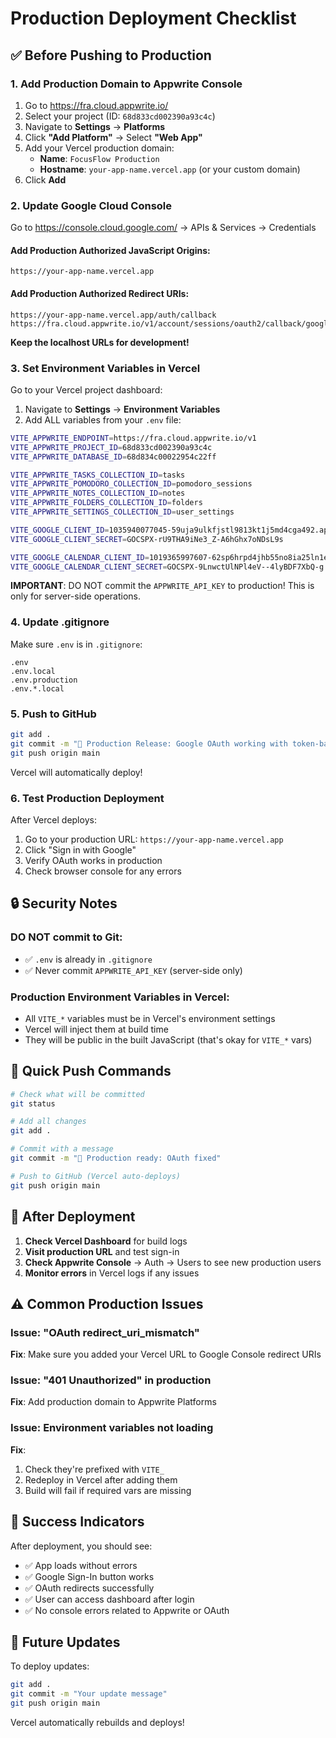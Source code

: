 # Production Deployment Checklist

## ✅ Before Pushing to Production

### 1. Add Production Domain to Appwrite Console

1. Go to https://fra.cloud.appwrite.io/
2. Select your project (ID: `68d833cd002390a93c4c`)
3. Navigate to **Settings** → **Platforms**
4. Click **"Add Platform"** → Select **"Web App"**
5. Add your Vercel production domain:
   - **Name**: `FocusFlow Production`
   - **Hostname**: `your-app-name.vercel.app` (or your custom domain)
6. Click **Add**

### 2. Update Google Cloud Console

Go to https://console.cloud.google.com/ → APIs & Services → Credentials

#### Add Production Authorized JavaScript Origins:
```
https://your-app-name.vercel.app
```

#### Add Production Authorized Redirect URIs:
```
https://your-app-name.vercel.app/auth/callback
https://fra.cloud.appwrite.io/v1/account/sessions/oauth2/callback/google/68d833cd002390a93c4c
```

**Keep the localhost URLs for development!**

### 3. Set Environment Variables in Vercel

Go to your Vercel project dashboard:

1. Navigate to **Settings** → **Environment Variables**
2. Add ALL variables from your `.env` file:

```bash
VITE_APPWRITE_ENDPOINT=https://fra.cloud.appwrite.io/v1
VITE_APPWRITE_PROJECT_ID=68d833cd002390a93c4c
VITE_APPWRITE_DATABASE_ID=68d834c00022954c22ff

VITE_APPWRITE_TASKS_COLLECTION_ID=tasks
VITE_APPWRITE_POMODORO_COLLECTION_ID=pomodoro_sessions
VITE_APPWRITE_NOTES_COLLECTION_ID=notes
VITE_APPWRITE_FOLDERS_COLLECTION_ID=folders
VITE_APPWRITE_SETTINGS_COLLECTION_ID=user_settings

VITE_GOOGLE_CLIENT_ID=1035940077045-59uja9ulkfjstl9813kt1j5md4cga492.apps.googleusercontent.com
VITE_GOOGLE_CLIENT_SECRET=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

VITE_GOOGLE_CALENDAR_CLIENT_ID=1019365997607-62sp6hrpd4jhb55no8ia25ln1e2sjf70.apps.googleusercontent.com
VITE_GOOGLE_CALENDAR_CLIENT_SECRET=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
```

**IMPORTANT**: DO NOT commit the `APPWRITE_API_KEY` to production! This is only for server-side operations.

### 4. Update .gitignore

Make sure `.env` is in `.gitignore`:

```
.env
.env.local
.env.production
.env.*.local
```

### 5. Push to GitHub

```bash
git add .
git commit -m "🚀 Production Release: Google OAuth working with token-based auth"
git push origin main
```

Vercel will automatically deploy!

### 6. Test Production Deployment

After Vercel deploys:

1. Go to your production URL: `https://your-app-name.vercel.app`
2. Click "Sign in with Google"
3. Verify OAuth works in production
4. Check browser console for any errors

## 🔒 Security Notes

### DO NOT commit to Git:
- ✅ `.env` is already in `.gitignore`
- ✅ Never commit `APPWRITE_API_KEY` (server-side only)

### Production Environment Variables in Vercel:
- All `VITE_*` variables must be in Vercel's environment settings
- Vercel will inject them at build time
- They will be public in the built JavaScript (that's okay for `VITE_*` vars)

## 📝 Quick Push Commands

```bash
# Check what will be committed
git status

# Add all changes
git add .

# Commit with a message
git commit -m "🚀 Production ready: OAuth fixed"

# Push to GitHub (Vercel auto-deploys)
git push origin main
```

## 🎯 After Deployment

1. **Check Vercel Dashboard** for build logs
2. **Visit production URL** and test sign-in
3. **Check Appwrite Console** → Auth → Users to see new production users
4. **Monitor errors** in Vercel logs if any issues

## ⚠️ Common Production Issues

### Issue: "OAuth redirect_uri_mismatch"
**Fix**: Make sure you added your Vercel URL to Google Console redirect URIs

### Issue: "401 Unauthorized" in production
**Fix**: Add production domain to Appwrite Platforms

### Issue: Environment variables not loading
**Fix**: 
1. Check they're prefixed with `VITE_`
2. Redeploy in Vercel after adding them
3. Build will fail if required vars are missing

## 🎉 Success Indicators

After deployment, you should see:
- ✅ App loads without errors
- ✅ Google Sign-In button works
- ✅ OAuth redirects successfully
- ✅ User can access dashboard after login
- ✅ No console errors related to Appwrite or OAuth

## 🔄 Future Updates

To deploy updates:
```bash
git add .
git commit -m "Your update message"
git push origin main
```

Vercel automatically rebuilds and deploys!
